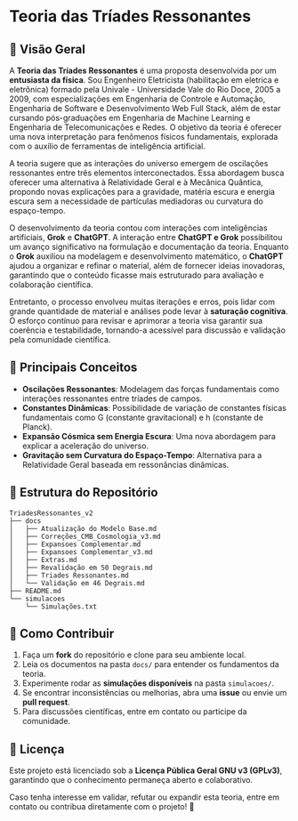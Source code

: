 # Teoria das Tríades Ressonantes

## 📜 Visão Geral
A **Teoria das Tríades Ressonantes** é uma proposta desenvolvida por um **entusiasta da física**. Sou Engenheiro Eletricista (habilitação em eletrica e eletrônica) formado pela Univale - Universidade Vale do Rio Doce, 2005 a 2009, com especializações em Engenharia de Controle e Automação, Engenharia de Software e Desenvolvimento Web Full Stack, além de estar cursando pós-graduações em Engenharia de Machine Learning e Engenharia de Telecomunicações e Redes. O objetivo da teoria é oferecer uma nova interpretação para fenômenos físicos fundamentais, explorada com o auxílio de ferramentas de inteligência artificial. 

A teoria sugere que as interações do universo emergem de oscilações ressonantes entre três elementos interconectados. Essa abordagem busca oferecer uma alternativa à Relatividade Geral e à Mecânica Quântica, propondo novas explicações para a gravidade, matéria escura e energia escura sem a necessidade de partículas mediadoras ou curvatura do espaço-tempo.

O desenvolvimento da teoria contou com interações com inteligências artificiais, **Grok** e **ChatGPT**. A interação entre **ChatGPT e Grok** possibilitou um avanço significativo na formulação e documentação da teoria. Enquanto o **Grok** auxiliou na modelagem e desenvolvimento matemático, o **ChatGPT** ajudou a organizar e refinar o material, além de fornecer ideias inovadoras, garantindo que o conteúdo ficasse mais estruturado para avaliação e colaboração científica. 

Entretanto, o processo envolveu muitas iterações e erros, pois lidar com grande quantidade de material e análises pode levar à **saturação cognitiva**. O esforço contínuo para revisar e aprimorar a teoria visa garantir sua coerência e testabilidade, tornando-a acessível para discussão e validação pela comunidade científica.

## 🔬 Principais Conceitos
- **Oscilações Ressonantes**: Modelagem das forças fundamentais como interações ressonantes entre tríades de campos.
- **Constantes Dinâmicas**: Possibilidade de variação de constantes físicas fundamentais como G (constante gravitacional) e h (constante de Planck).
- **Expansão Cósmica sem Energia Escura**: Uma nova abordagem para explicar a aceleração do universo.
- **Gravitação sem Curvatura do Espaço-Tempo**: Alternativa para a Relatividade Geral baseada em ressonâncias dinâmicas.

## 🧩 Estrutura do Repositório
```
TriadesRessonantes_v2
├── docs
│   ├── Atualização do Modelo Base.md
│   ├── Correções_CMB_Cosmologia_v3.md
│   ├── Expansoes Complementar.md
│   ├── Expansoes Complementar_v3.md
│   ├── Extras.md
│   ├── Revalidação em 50 Degrais.md
│   ├── Triades Ressonantes.md
│   └── Validação em 46 Degrais.md
├── README.md
└── simulacoes
    └── Simulações.txt
```

## 🚀 Como Contribuir
1. Faça um **fork** do repositório e clone para seu ambiente local.
2. Leia os documentos na pasta `docs/` para entender os fundamentos da teoria.
3. Experimente rodar as **simulações disponíveis** na pasta `simulacoes/`.
4. Se encontrar inconsistências ou melhorias, abra uma **issue** ou envie um **pull request**.
5. Para discussões científicas, entre em contato ou participe da comunidade.

## 📜 Licença
Este projeto está licenciado sob a **Licença Pública Geral GNU v3 (GPLv3)**, garantindo que o conhecimento permaneça aberto e colaborativo.

Caso tenha interesse em validar, refutar ou expandir esta teoria, entre em contato ou contribua diretamente com o projeto! 🚀

